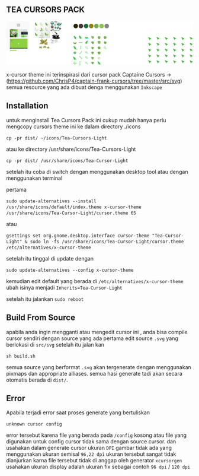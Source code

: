 ## TEA CURSORS PACK

![](../update.PNG)

x-cursor theme ini terinspirasi dari cursor pack Captaine Cursors
-> (https://github.com/ChrisP4/captain-frank-cursors/tree/master/src/svg)
semua resource yang ada dibuat denga menggunakan ```Inkscape```

## Installation
untuk menginstall Tea Cursors Pack ini cukup mudah hanya perlu mengcopy cursors theme ini ke dalam directory ./icons
```
cp -pr dist/ ~/icons/Tea-Cursors-Light
```

atau ke directory /usr/share/icons/Tea-Cursors-Light

```
cp -pr dist/ /usr/share/icons/Tea-Cursor-Light
```

setelah itu coba di switch dengan menggunakan desktop tool atau dengan menggunakan terminal

pertama
```
sudo update-alternatives --install /usr/share/icons/default/index.theme x-cursor-theme /usr/share/icons/Tea-Cursor-Light/cursor.theme 65
```
atau
```
gsettings set org.gnome.desktop.interface cursor-theme "Tea-Cursor-Light" & sudo ln -fs /usr/share/icons/Tea-Cursor-Light/cursor.theme /etc/alternatives/x-cursor-theme
```
setelah itu tinggal di update dengan
```
sudo update-alternatives --config x-cursor-theme
```
kemudian edit default yang berada di `/etc/alternatives/x-cursor-theme` ubah isinya menjadi `Inherits=Tea-Cursor-Light`

setelah itu jalankan `sudo reboot`

## Build From Source
apabila anda ingin mengganti atau mengedit cursor ini , anda bisa compile cursor sendiri dengan source yang ada
pertama edit source `.svg` yang berlokasi di `src/svg`
setelah itu jalan kan
```
sh build.sh
```
semua source yang berformat `.svg` akan tergenerate dengan menggunakan pixmaps dan appropriate alliases.
semua hasi generate tadi akan secara otomatis berada di `dist/`.

## Error
Apabila terjadi error saat proses generate yang bertuliskan
```
unknown cursor config
```
error tersebut karena file yang berada pada `/config` kosong atau file yang digunakan untuk config cursor tidak sama dengan source cursor.
dan usahakan dalam generate cursor ukuran `DPI` gambar tidak ada yang menggunakan ukuran semisal `96,22 dpi` ukuran tersebut sangat tidak dianjurkan karna file tersebut tidak di anggap oleh generator `xcursorgen` usahakan ukuran display adalah ukuran fix sebagai contoh `96 dpi` / `120 dpi`